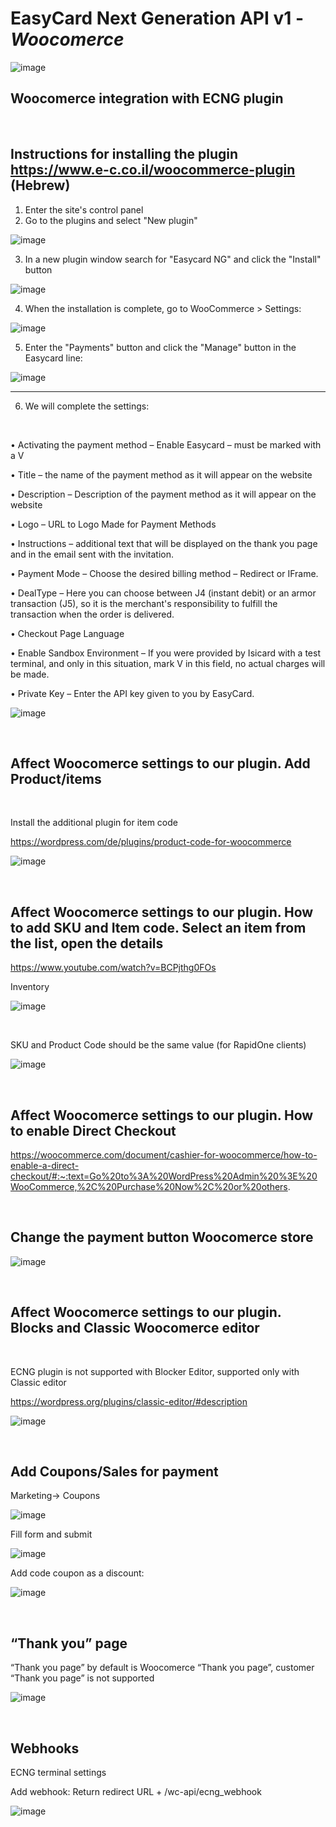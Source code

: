 EasyCard Next Generation API v1 - _Woocomerce_
=================================================================
![image](https://github.com/user-attachments/assets/db480d22-df74-4041-97f8-82a802598498)
 <br/>

Woocomerce integration with ECNG plugin
----------------------------------------------------------------

 <br/>

Instructions for installing the plugin  
https://www.e-c.co.il/woocommerce-plugin   (Hebrew)
---------------------------------------------------------------

1.	Enter the site's control panel
2.	Go to the plugins and select "New plugin"
   
 ![image](https://github.com/user-attachments/assets/f3fdce62-c278-4990-8995-942aa9ec25a8)

3.	In a new plugin window search for "Easycard NG" and click the "Install" button
   
![image](https://github.com/user-attachments/assets/cdd92be5-65cc-4e2d-a80c-8fb23052bde5)

4.	When the installation is complete, go to WooCommerce > Settings:
   
![image](https://github.com/user-attachments/assets/8e562040-7e0f-40d3-b11b-bc493c5908ad)

5.	Enter the "Payments" button and click the "Manage" button in the Easycard line:
   
![image](https://github.com/user-attachments/assets/189e8e72-84a0-4a18-85d1-52dafd18364c)

---------------------------------------------------------------


6. We will complete the settings:
   
 <br/>

•	Activating the payment method – Enable Easycard – must be marked with a V

•	Title – the name of the payment method as it will appear on the website

•	Description – Description of the payment method as it will appear on the website

•	Logo – URL to Logo Made for Payment Methods

•	Instructions – additional text that will be displayed on the thank you page and in the email sent with the invitation.

•	Payment Mode – Choose the desired billing method – Redirect or IFrame.

•	DealType – Here you can choose between J4 (instant debit) or an armor transaction (J5), so it is the merchant's responsibility to fulfill the transaction when the order is delivered.

•	Checkout Page Language

•	Enable Sandbox Environment – If you were provided by Isicard with a test terminal, and only in this situation, mark V in this field, no actual charges will be made.

•	Private Key – Enter the API key given to you by EasyCard.

![image](https://github.com/user-attachments/assets/32f0019b-1284-43fc-8ab5-1a1dff7c23c2)

  <br/>

Affect Woocomerce settings to our plugin. Add Product/items
-----------------------------------------------------------------

 <br/>

Install the additional plugin for item code

https://wordpress.com/de/plugins/product-code-for-woocommerce  

![image](https://github.com/user-attachments/assets/0dda2e30-5539-48bf-9408-ba2faaad031e)

<br/>
 
Affect Woocomerce settings to our plugin. How to add SKU and Item code. Select an item from the list, open the details
-----------------------------------------------------------------

https://www.youtube.com/watch?v=BCPjthg0FOs 

Inventory

![image](https://github.com/user-attachments/assets/93cf6f35-bd3f-4105-932c-b0446c29219c)

 <br/>
 
 SKU and Product Code should be the same value (for RapidOne clients)

![image](https://github.com/user-attachments/assets/02afa62c-368f-4d64-bd61-b0c69002d9ad)

  <br/>

Affect Woocomerce settings to our plugin. How to enable Direct Checkout
-----------------------------------------------------------------

https://woocommerce.com/document/cashier-for-woocommerce/how-to-enable-a-direct-checkout/#:~:text=Go%20to%3A%20WordPress%20Admin%20%3E%20WooCommerce,%2C%20Purchase%20Now%2C%20or%20others.

 <br/>
 
Change the payment button Woocomerce store
-----------------------------------------------------------------

 ![image](https://github.com/user-attachments/assets/a623c976-f34a-40a8-a272-024085b1597c)
 
<br/>
 
 Affect Woocomerce settings to our plugin. Blocks and Classic Woocomerce editor
 -----------------------------------------------------------------
 
 <br/>

ECNG plugin is not supported with Blocker Editor, supported only with Classic editor 

https://wordpress.org/plugins/classic-editor/#description 

 ![image](https://github.com/user-attachments/assets/c5e33129-ec2e-4072-93cd-a43e1f66dc35)
 
 <br/>

 Add Coupons/Sales for payment
 --------------------------------------------------------------

 Marketing-> Coupons
 
 ![image](https://github.com/user-attachments/assets/7972a555-56dd-4768-a010-d72c36ef0075)
 
Fill form and submit

![image](https://github.com/user-attachments/assets/a2c8a127-1fcc-43f0-b9c5-150e3ad1b3a0)

 Add code coupon as a discount:
 
 ![image](https://github.com/user-attachments/assets/3afd6d57-b642-4596-8dcd-38d94dcb5ca8)

 <br/>

 “Thank you” page
----------------------------------------------------------------

“Thank you page” by default is Woocomerce “Thank you page”, customer “Thank you page” is not supported

 ![image](https://github.com/user-attachments/assets/b8bd1633-4096-40cd-8c6b-601f83f194e4)


 <br/>

Webhooks
----------------------------------------------------------------

ECNG terminal settings 

Add webhook: Return redirect URL + /wc-api/ecng_webhook

![image](https://github.com/user-attachments/assets/30396daf-2575-4393-a495-e9ae7ffc5c70)



